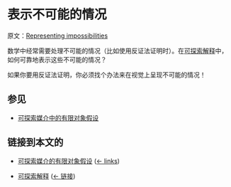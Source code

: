 # 表示不可能的情况

原文：[Representing impossibilities](https://wiki.issarice.com/wiki/Representing_impossibilities)

数学中经常需要处理不可能的情况（比如使用反证法证明时）。在[可探索解释](https://wiki.issarice.com/wiki/Explorable_explanation)中，如何可靠地表示这些不可能的情况？

如果你要用反证法证明，你必须找个办法来在视觉上呈现不可能的情况！

## 参见

* [可探索媒介中的有限对象假设](https://wiki.issarice.com/wiki/Finiteness_assumption_in_explorable_media)

## 链接到本文的

* [可探索媒介的有限对象假设](https://wiki.issarice.com/wiki/Finiteness_assumption_in_explorable_media) ‎ ([← links](https://wiki.issarice.com/index.php?title=Special:WhatLinksHere&target=Finiteness+assumption+in+explorable+media))

* [可探索解释](https://wiki.issarice.com/wiki/Explorable_explanation) ‎ ([← 链接](https://wiki.issarice.com/index.php?title=Special:WhatLinksHere&target=Explorable+explanation))